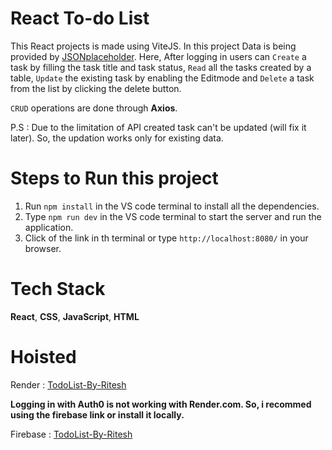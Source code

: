 # React To-do List

This React projects is  made using ViteJS. In this project Data is being provided by [JSONplaceholder](https://jsonplaceholder.typicode.com/). Here, After logging in users can ``Create`` a task by filling the task title and task status, ``Read`` all the tasks created by a table, ``Update`` the existing task by  enabling the Editmode and  ``Delete`` a task from the list by clicking the delete button.


``CRUD`` operations are done through **Axios**.

P.S : Due to the limitation of API created task can't be updated (will fix it later). So, the updation works only for existing data.

# Steps to Run this project
1. Run ``npm install`` in the VS code terminal to  install all the dependencies.
2. Type ``npm run dev`` in the VS code terminal to start the server and run the application.
3. Click of the link in th terminal or type  ``http://localhost:8080/`` in your browser.

# Tech Stack

**React**, **CSS**, **JavaScript**, **HTML**

# Hoisted

Render : [TodoList-By-Ritesh](https://reacttodolistbyritesh.onrender.com/)

**Logging in with Auth0 is not working with Render.com. So, i recommed using the firebase link or install it locally.**

Firebase : [TodoList-By-Ritesh](https://todolist-11a31.web.app/)


